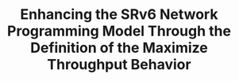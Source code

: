 ---
title: "Enhancing the SRv6 Network Programming Model Through the Definition of the Maximize Throughput Behavior"
authors: Marco Polverini, Davide Aureli, Antonio Cianfrani, Francesco G. Lavacca, Marco Listanti
publisher: IEEE/IFIP Network Operations and Management Symposium (NOMS) 
location: Budapest, Hungary
month: 4
year: 2022
eurl: https://noms2022.ieee-noms.org/program/short-and-poster-sessions
---